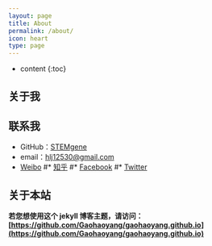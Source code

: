 ```yaml
---
layout: page
title: About
permalink: /about/
icon: heart
type: page
---
```


* content
{:toc}

## 关于我



## 联系我

* GitHub：[STEMgene](https://github.com/stemgene)
* email：hlj12530@gmail.com
* [Weibo](http://weibo.com/u/5992631757)
#* [知乎](https://www.zhihu.com/people/gaohaoyang)
#* [Facebook](https://www.facebook.com/gaohaoyang.water)
#* [Twitter](https://twitter.com/gaohaoyang126)

## 关于本站

**若您想使用这个 jekyll 博客主题，请访问：[https://github.com/Gaohaoyang/gaohaoyang.github.io](https://github.com/Gaohaoyang/gaohaoyang.github.io)**


